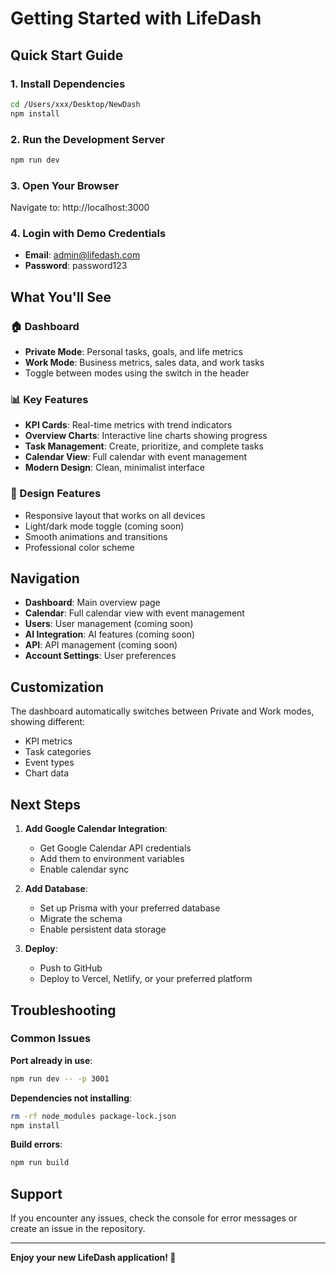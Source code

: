 # Getting Started with LifeDash

## Quick Start Guide

### 1. Install Dependencies
```bash
cd /Users/xxx/Desktop/NewDash
npm install
```

### 2. Run the Development Server
```bash
npm run dev
```

### 3. Open Your Browser
Navigate to: http://localhost:3000

### 4. Login with Demo Credentials
- **Email**: admin@lifedash.com
- **Password**: password123

## What You'll See

### 🏠 Dashboard
- **Private Mode**: Personal tasks, goals, and life metrics
- **Work Mode**: Business metrics, sales data, and work tasks
- Toggle between modes using the switch in the header

### 📊 Key Features
- **KPI Cards**: Real-time metrics with trend indicators
- **Overview Charts**: Interactive line charts showing progress
- **Task Management**: Create, prioritize, and complete tasks
- **Calendar View**: Full calendar with event management
- **Modern Design**: Clean, minimalist interface

### 🎨 Design Features
- Responsive layout that works on all devices
- Light/dark mode toggle (coming soon)
- Smooth animations and transitions
- Professional color scheme

## Navigation

- **Dashboard**: Main overview page
- **Calendar**: Full calendar view with event management
- **Users**: User management (coming soon)
- **AI Integration**: AI features (coming soon)
- **API**: API management (coming soon)
- **Account Settings**: User preferences

## Customization

The dashboard automatically switches between Private and Work modes, showing different:
- KPI metrics
- Task categories
- Event types
- Chart data

## Next Steps

1. **Add Google Calendar Integration**:
   - Get Google Calendar API credentials
   - Add them to environment variables
   - Enable calendar sync

2. **Add Database**:
   - Set up Prisma with your preferred database
   - Migrate the schema
   - Enable persistent data storage

3. **Deploy**:
   - Push to GitHub
   - Deploy to Vercel, Netlify, or your preferred platform

## Troubleshooting

### Common Issues

**Port already in use**:
```bash
npm run dev -- -p 3001
```

**Dependencies not installing**:
```bash
rm -rf node_modules package-lock.json
npm install
```

**Build errors**:
```bash
npm run build
```

## Support

If you encounter any issues, check the console for error messages or create an issue in the repository.

---

**Enjoy your new LifeDash application! 🚀**

